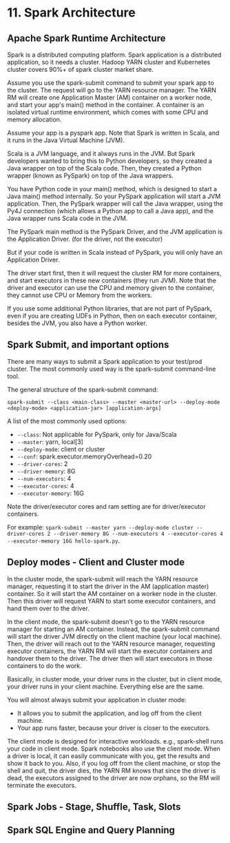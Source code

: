 # 11. Spark Architecture
## Apache Spark Runtime Architecture
Spark is a distributed computing platform. Spark application is a distributed application, so it needs a cluster. Hadoop YARN cluster and Kubernetes cluster covers 90%+ of spark cluster market share. 

Assume you use the spark-submit command to submit your spark app to the cluster. The request will go to the YARN resource manager. The YARN RM will create one Application Master (AM) container on a worker node, and start your app's main() method in the container. A container is an isolated virtual runtime environment, which comes with some CPU and memory allocation.

Assume your app is a pyspark app. Note that Spark is written in Scala, and it runs in the Java Virtual Machine (JVM). 

Scala is a JVM language, and it always runs in the JVM. But Spark developers wanted to bring this to Python developers, so they created a Java wrapper on top of the Scala code. Then, they created a Python wrapper (known as PySpark) on top of the Java wrappers.

You have Python code in your main() method, which is designed to start a Java main() method internally. So your PySpark application will start a JVM application. Then, the PySpark wrapper will call the Java wrapper, using the Py4J connection (which allows a Python app to call a Java app), and the Java wrapper runs Scala code in the JVM. 

The PySpark main method is the PySpark Driver, and the JVM application is the Application Driver. (for the driver, not the executor)

But if your code is written in Scala instead of PySpark, you will only have an Application Driver. 

The driver start first, then it will request the cluster RM for more containers, and start executors in these new containers (they run JVM). Note that the driver and executor can use the CPU and memory given to the container, they cannot use CPU or Memory from the workers. 

If you use some additional Python libraries, that are not part of PySpark, even if you are creating UDFs in Python, then on each executor container, besides the JVM, you also have a Python worker. 

## Spark Submit, and important options
There are many ways to submit a Spark application to your test/prod cluster. The most commonly used way is the spark-submit command-line tool. 

The general structure of the spark-submit command:
```
spark-submit --class <main-class> --master <master-url> --deploy-mode <deploy-mode> <application-jar> [application-args]
```
A list of the most commonly used options:
- `--class`: Not applicable for PySpark, only for Java/Scala
- `--master`: yarn, local[3]
- `--deploy-mode`: client or cluster
- `--conf`: spark.executor.memoryOverhead=0.20
- `--driver-cores`: 2
- `--driver-memory`: 8G
- `--num-executors`: 4
- `--executor-cores`: 4
- `--executor-memory`: 16G

Note the driver/executor cores and ram setting are for driver/executor containers. 

For example: `spark-submit --master yarn --deploy-mode cluster --driver-cores 2 --driver-memory 8G --num-executors 4 --executor-cores 4 --executor-memory 16G hello-spark.py`. 

## Deploy modes - Client and Cluster mode
In the cluster mode, the spark-submit will reach the YARN resource manager, requesting it to start the driver in the AM (application master) container. So it will start the AM container on a worker node in the cluster. Then this driver will request YARN to start some executor containers, and hand them over to the driver. 

In the client mode, the spark-submit doesn't go to the YARN resource manager for starting an AM container. Instead, the spark-submit command will start the driver JVM directly on the client machine (your local machine). Then, the driver will reach out to the YARN resource manager, requesting executor containers, the YARN RM will start the executor containers and handover them to the driver. The driver then will start executors in those containers to do the work. 

Basically, in cluster mode, your driver runs in the cluster, but in client mode, your driver runs in your client machine. Everything else are the same. 

You will almost always submit your application in cluster mode:
- It allows you to submit the application, and log off from the client machine. 
- Your app runs faster, because your driver is closer to the executors. 

The client mode is designed for interactive workloads. e.g., spark-shell runs your code in client mode. Spark notebooks also use the client mode. When a driver is local, it can easily communicate with you, get the results and show it back to you. Also, if you log off from the client machine, or stop the shell and quit, the driver dies, the YARN RM knows that since the driver is dead, the executors assigned to the driver are now orphans, so the RM will terminate the executors. 

## Spark Jobs - Stage, Shuffle, Task, Slots


## Spark SQL Engine and Query Planning




















